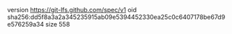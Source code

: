 version https://git-lfs.github.com/spec/v1
oid sha256:dd5f8a3a2a345235915ab09e5394452330ea25c0c6407178be67d9e576259a34
size 558
